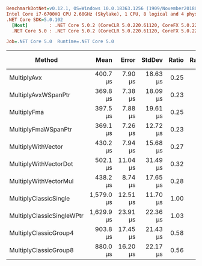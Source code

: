 ``` ini

BenchmarkDotNet=v0.12.1, OS=Windows 10.0.18363.1256 (1909/November2018Update/19H2)
Intel Core i7-6700HQ CPU 2.60GHz (Skylake), 1 CPU, 8 logical and 4 physical cores
.NET Core SDK=5.0.102
  [Host]        : .NET Core 5.0.2 (CoreCLR 5.0.220.61120, CoreFX 5.0.220.61120), X64 RyuJIT
  .NET Core 5.0 : .NET Core 5.0.2 (CoreCLR 5.0.220.61120, CoreFX 5.0.220.61120), X64 RyuJIT

Job=.NET Core 5.0  Runtime=.NET Core 5.0  

```
|                    Method |       Mean |    Error |   StdDev | Ratio | RatioSD | Rank | Code Size | Gen 0 | Gen 1 | Gen 2 | Allocated |
|-------------------------- |-----------:|---------:|---------:|------:|--------:|-----:|----------:|------:|------:|------:|----------:|
|               MultiplyAvx |   400.7 μs |  7.90 μs | 18.63 μs |  0.25 |    0.01 |    2 |     537 B |     - |     - |     - |         - |
|       MultiplyAvxWSpanPtr |   369.8 μs |  7.38 μs | 18.09 μs |  0.23 |    0.01 |    1 |     593 B |     - |     - |     - |         - |
|               MultiplyFma |   397.5 μs |  7.88 μs | 19.61 μs |  0.25 |    0.01 |    2 |     519 B |     - |     - |     - |         - |
|       MultiplyFmaWSpanPtr |   369.1 μs |  7.26 μs | 12.72 μs |  0.23 |    0.01 |    1 |     594 B |     - |     - |     - |         - |
|        MultiplyWithVector |   430.2 μs |  7.94 μs | 15.68 μs |  0.27 |    0.01 |    3 |     546 B |     - |     - |     - |         - |
|     MultiplyWithVectorDot |   502.1 μs | 11.04 μs | 31.49 μs |  0.32 |    0.02 |    4 |     513 B |     - |     - |     - |         - |
|     MultiplyWithVectorMul |   438.2 μs |  8.74 μs | 17.65 μs |  0.28 |    0.01 |    3 |     546 B |     - |     - |     - |         - |
|     MultiplyClassicSingle | 1,579.0 μs | 12.51 μs | 11.70 μs |  1.00 |    0.00 |    7 |     372 B |     - |     - |     - |         - |
| MultiplyClassicSingleWPtr | 1,629.9 μs | 23.91 μs | 22.36 μs |  1.03 |    0.02 |    8 |     418 B |     - |     - |     - |         - |
|     MultiplyClassicGroup4 |   903.8 μs | 17.45 μs | 21.43 μs |  0.58 |    0.01 |    6 |     570 B |     - |     - |     - |         - |
|     MultiplyClassicGroup8 |   880.0 μs | 16.20 μs | 22.17 μs |  0.56 |    0.02 |    5 |     730 B |     - |     - |     - |         - |
